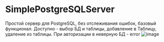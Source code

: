 # SimplePostgreSQLServer
Простой сервер для PostgreSQL, без отслеживания ошибок, базовый функционал. Доступно - выбор БД и таблицы, добавление в Таблицу, удаление из таблицы. При авторизации в неверную БД - error
![image](https://github.com/synestal/SimplePostgreSQLServer/assets/103376087/7fd83bb8-c001-4662-9a73-14e01dcf246d)

